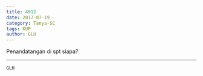 ```yaml
---
title: 4912
date: 2017-07-19
category: Tanya-SC
tags: KUP
author: GLH
---
```


Penandatangan di spt siapa?

---



`GLH`
